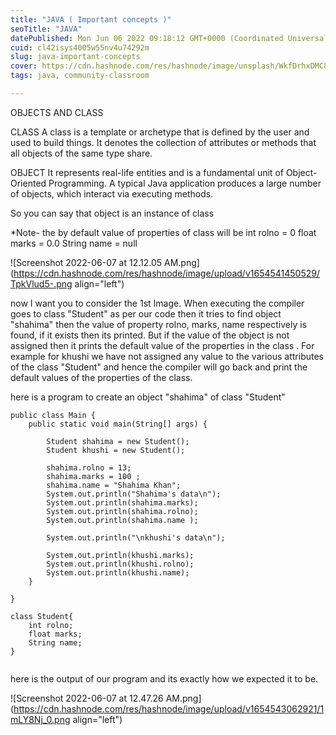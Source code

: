 ```yaml
---
title: "JAVA ( Important concepts )"
seoTitle: "JAVA"
datePublished: Mon Jun 06 2022 09:18:12 GMT+0000 (Coordinated Universal Time)
cuid: cl42isys4005w55nv4u74292m
slug: java-important-concepts
cover: https://cdn.hashnode.com/res/hashnode/image/unsplash/WkfDrhxDMC8/upload/v1654937637056/EWcDfBAAg.jpeg
tags: java, community-classroom

---
```



  OBJECTS AND CLASS

CLASS
A class is a template or archetype that is defined by the user and used to build things. It denotes the collection of attributes or methods that all objects of the same type share.

OBJECT
It represents real-life entities and is a fundamental unit of Object-Oriented Programming. A typical Java application produces a large number of objects, which interact via executing methods.

So you can say that object is an instance of class

*Note- the by default value of properties of class will be 
int rolno = 0
float marks = 0.0
String name = null

 



![Screenshot 2022-06-07 at 12.12.05 AM.png](https://cdn.hashnode.com/res/hashnode/image/upload/v1654541450529/TpkVlud5-.png align="left")

now I want you to consider the 1st Image. When executing the compiler goes to class "Student" as per our code then it tries to find object "shahima" then the value of property rolno, marks, name respectively is found, if it exists then its printed. But if the value of the object is not assigned then it prints the default value of the properties in the class . For example for khushi we have not assigned any value to the various attributes of the class "Student" and hence the compiler will go back and print the default values of the properties of the class.  

here is a program to create an object "shahima" of class "Student"

```
public class Main {
    public static void main(String[] args) {

        Student shahima = new Student();
        Student khushi = new Student();

        shahima.rolno = 13;
        shahima.marks = 100 ;
        shahima.name = "Shahima Khan";
        System.out.println("Shahima's data\n");
        System.out.println(shahima.marks);
        System.out.println(shahima.rolno);
        System.out.println(shahima.name );

        System.out.println("\nkhushi's data\n");

        System.out.println(khushi.marks);
        System.out.println(khushi.rolno);
        System.out.println(khushi.name);
    }

}

class Student{
    int rolno;
    float marks;
    String name;
}


```



here is the output of our program and its exactly how we expected it to be. 


![Screenshot 2022-06-07 at 12.47.26 AM.png](https://cdn.hashnode.com/res/hashnode/image/upload/v1654543062921/1mLY8Nj_0.png align="left")
